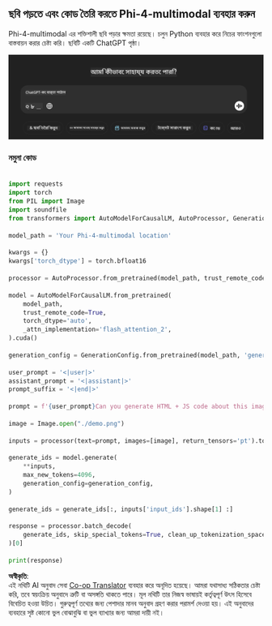 <!--
CO_OP_TRANSLATOR_METADATA:
{
  "original_hash": "83b94a515637dffaea3bae99278561a6",
  "translation_date": "2025-07-17T05:07:45+00:00",
  "source_file": "md/02.Application/04.Vision/Phi4/CreateFrontend/README.md",
  "language_code": "bn"
}
-->
## **ছবি পড়তে এবং কোড তৈরি করতে Phi-4-multimodal ব্যবহার করুন**

Phi-4-multimodal এর শক্তিশালী ছবি পড়ার ক্ষমতা রয়েছে। চলুন Python ব্যবহার করে নিচের ফাংশনগুলো বাস্তবায়ন করার চেষ্টা করি। ছবিটি একটি ChatGPT পৃষ্ঠা।

![demo](../../../../../../../translated_images/demo.609a55a7a2b9ed27c7509d776f123d0a57fcbaa27f353af8b10fa764c1f9edea.bn.png)

### **নমুনা কোড**



```python

import requests
import torch
from PIL import Image
import soundfile
from transformers import AutoModelForCausalLM, AutoProcessor, GenerationConfig,pipeline,AutoTokenizer

model_path = 'Your Phi-4-multimodal location'

kwargs = {}
kwargs['torch_dtype'] = torch.bfloat16

processor = AutoProcessor.from_pretrained(model_path, trust_remote_code=True)

model = AutoModelForCausalLM.from_pretrained(
    model_path,
    trust_remote_code=True,
    torch_dtype='auto',
    _attn_implementation='flash_attention_2',
).cuda()

generation_config = GenerationConfig.from_pretrained(model_path, 'generation_config.json')

user_prompt = '<|user|>'
assistant_prompt = '<|assistant|>'
prompt_suffix = '<|end|>'

prompt = f'{user_prompt}Can you generate HTML + JS code about this image <|image_1|> ? Please step by step {prompt_suffix}{assistant_prompt}'

image = Image.open("./demo.png")

inputs = processor(text=prompt, images=[image], return_tensors='pt').to('cuda:0')

generate_ids = model.generate(
    **inputs,
    max_new_tokens=4096,
    generation_config=generation_config,
)

generate_ids = generate_ids[:, inputs['input_ids'].shape[1] :]

response = processor.batch_decode(
    generate_ids, skip_special_tokens=True, clean_up_tokenization_spaces=False
)[0]

print(response)

```

**অস্বীকৃতি**:  
এই নথিটি AI অনুবাদ সেবা [Co-op Translator](https://github.com/Azure/co-op-translator) ব্যবহার করে অনূদিত হয়েছে। আমরা যথাসাধ্য সঠিকতার চেষ্টা করি, তবে স্বয়ংক্রিয় অনুবাদে ত্রুটি বা অসঙ্গতি থাকতে পারে। মূল নথিটি তার নিজস্ব ভাষায়ই কর্তৃত্বপূর্ণ উৎস হিসেবে বিবেচিত হওয়া উচিত। গুরুত্বপূর্ণ তথ্যের জন্য পেশাদার মানব অনুবাদ গ্রহণ করার পরামর্শ দেওয়া হয়। এই অনুবাদের ব্যবহারে সৃষ্ট কোনো ভুল বোঝাবুঝি বা ভুল ব্যাখ্যার জন্য আমরা দায়ী নই।